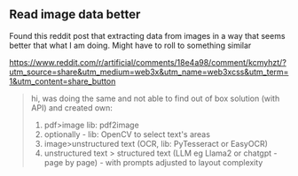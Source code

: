 ## Read image data better

Found this reddit post that extracting data from images in a way that seems better that what I am doing. Might have to roll to something similar

https://www.reddit.com/r/artificial/comments/18e4a98/comment/kcmyhzt/?utm_source=share&utm_medium=web3x&utm_name=web3xcss&utm_term=1&utm_content=share_button

> hi, was doing the same and not able to find out of box solution (with API) and created own:
>
> 1. pdf>image lib: pdf2image
> 2. optionally - lib: OpenCV to select text's areas
> 3. image>unstructured text (OCR, lib: PyTesseract or EasyOCR)
> 4. unstructured text > structured text (LLM eg Llama2 or chatgpt - page by page) - with prompts adjusted to layout complexity
